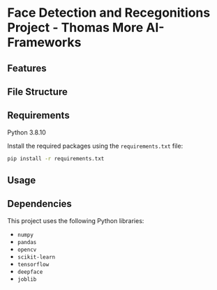 # Face Detection and Recegonitions Project - Thomas More AI-Frameworks

## Features

## File Structure

## Requirements

Python 3.8.10

Install the required packages using the `requirements.txt` file:

```bash
pip install -r requirements.txt
```

## Usage

## Dependencies

This project uses the following Python libraries:

- `numpy`
- `pandas`
- `opencv`
- `scikit-learn`
- `tensorflow`
- `deepface`
- `joblib`
